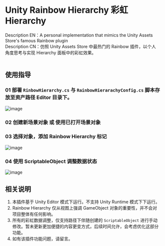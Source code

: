 # Unity Rainbow Hierarchy  彩虹Hierarchy
Description EN：A personal implementation that mimics the Unity Assets Store's famous Rainbow plugin  
Description CN：仿照 Unity Assets Store 中最热门的 Rainbow 插件，以个人角度思考与实现 Hierarchy 面板中的彩虹效果。  
&emsp;



## 使用指导
### 01 部署 `RinbowHierarchy.cs` 与 `RainbowHierarachyConfig.cs` 脚本存放至资产路径 Editor 目录下。
![image](https://user-images.githubusercontent.com/48646973/179143289-6488a1e1-d38d-4bcf-b9f9-c1a00947c79a.png)

### 02 创建新场景对象 或 使用已打开场景对象  

### 03 选择对象，添加 Rainbow Hierarchy 标记
![image](https://user-images.githubusercontent.com/48646973/179143425-653cf6b5-76a4-4556-bc4c-71aa7dd8b60a.png)

### 04 使用 ScriptableObject 调整数据状态
![image](https://user-images.githubusercontent.com/48646973/179143204-e8bd2385-48a8-4c0f-a73a-25dbf63599b2.png)  



## 相关说明
 01. 本插件基于 Unity Editor 模式下运行。不支持 Unity Runtime 模式下下运行。  
 02. Rainbow Hierarchy 仅从视图上强调 GameObject 对象的重要性，并不会对项目整体有任何影响。  
 03. 所有的彩虹数据调整，仅支持路径下伴随创建的 `ScriptableObject` 进行手动修改。暂未更新更加便捷的内容更变方式，后续时间允许，会考虑优化这部分功能。  
 04. 如有该插件功能问题，请留言。  
